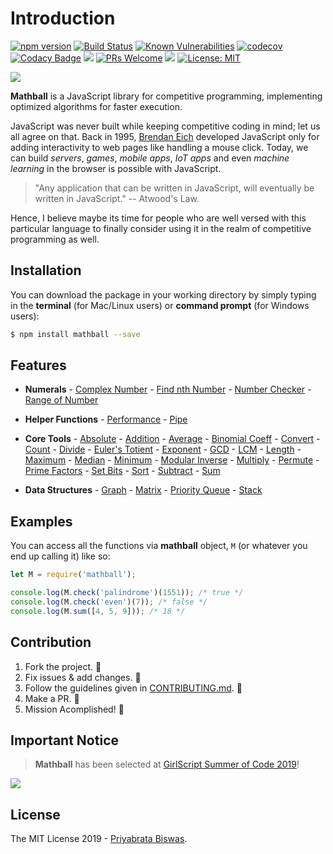 # Introduction

[![npm version](https://badge.fury.io/js/mathball.svg)](https://badge.fury.io/js/mathball) [![Build Status](https://travis-ci.org/pbiswas101/Mathball.svg?branch=master)](https://travis-ci.org/pbiswas101/Mathball) [![Known Vulnerabilities](https://snyk.io/test/github/pbiswas101/Mathball/badge.svg?targetFile=package.json)](https://snyk.io/test/github/pbiswas101/Mathball?targetFile=package.json) [![codecov](https://codecov.io/gh/pbiswas101/Mathball/branch/master/graph/badge.svg)](https://codecov.io/gh/pbiswas101/Mathball) [![Codacy Badge](https://api.codacy.com/project/badge/Grade/1750f9ec92a14adea5593be4ad56d3a2)](https://www.codacy.com/app/pbiswas101/Mathball?utm_source=github.com&utm_medium=referral&utm_content=pbiswas101/Mathball&utm_campaign=Badge_Grade) ![](https://img.shields.io/github/issues/pbiswas101/Mathball.svg) [![PRs Welcome](https://img.shields.io/badge/PRs-welcome-brightgreen.svg?style=flat-square)](http://makeapullrequest.com) ![](https://img.shields.io/github/stars/pbiswas101/Mathball.svg) [![License: MIT](https://img.shields.io/badge/License-MIT-yellow.svg)](https://opensource.org/licenses/MIT)

![](https://github.com/pbiswas101/Mathball/raw/master/docs/_logo_/mathball-banner.png)

**Mathball** is a JavaScript library for competitive programming, implementing optimized algorithms for faster execution.

JavaScript was never built while keeping competitive coding in mind; let us all agree on that. Back in 1995, [Brendan Eich][1] developed JavaScript only for adding interactivity to web pages like handling a mouse click. Today, we can build _servers_, _games_, _mobile apps_, _IoT apps_ and even _machine learning_ in the browser is possible with JavaScript.

> "Any application that can be written in JavaScript, will eventually be written in JavaScript." -- Atwood's Law.

Hence, I believe maybe its time for people who are well versed with this particular language to finally consider using it in the realm of competitive programming as well.

## Installation

You can download the package in your working directory by simply typing in the **terminal** (for Mac/Linux users) or **command prompt** (for Windows users):

```bash
$ npm install mathball --save
```

## Features

- **Numerals** - [Complex Number][2] - [Find nth Number][3] - [Number Checker][4] - [Range of Number][5]

- **Helper Functions** - [Performance][6] - [Pipe][7]

- **Core Tools** - [Absolute][8] - [Addition][9] - [Average][10] - [Binomial Coeff][11] - [Convert][12] - [Count][13] - [Divide][14] - [Euler's Totient][15] - [Exponent][16] - [GCD][17] - [LCM][18] - [Length][19] - [Maximum][20] - [Median][21] - [Minimum][22] - [Modular Inverse][23] - [Multiply][24] - [Permute][25] - [Prime Factors][26] - [Set Bits][27] - [Sort][28] - [Subtract][29] - [Sum][30]

- **Data Structures** - [Graph][31] - [Matrix][32] - [Priority Queue][33] - [Stack][34]

## Examples

You can access all the functions via **mathball** object, `M` (or whatever you end up calling it) like so:

```js
let M = require('mathball');

console.log(M.check('palindrome')(1551)); /* true */
console.log(M.check('even')(7)); /* false */
console.log(M.sum([4, 5, 9])); /* 18 */
```

## Contribution

1. Fork the project. :fork_and_knife:
2. Fix issues & add changes. :wrench:
3. Follow the guidelines given in [CONTRIBUTING.md][35]. :star2:
4. Make a PR. :hammer:
5. Mission Acomplished! :tada:

## Important Notice

> **Mathball** has been selected at [GirlScript Summer of Code 2019][36]!

![](https://cdn-images-1.medium.com/max/600/1*47hUn6EfnP5hZkHslmUsxQ.jpeg)

## License

The MIT License 2019 - [Priyabrata Biswas][37].

[1]: https://en.wikipedia.org/wiki/Brendan_Eich
[2]: https://github.com/pbiswas101/Mathball/blob/master/docs
[3]: https://github.com/pbiswas101/Mathball/blob/master/docs
[4]: https://github.com/pbiswas101/Mathball/blob/master/docs
[5]: https://github.com/pbiswas101/Mathball/blob/master/docs
[6]: https://github.com/pbiswas101/Mathball/blob/master/docs
[7]: https://github.com/pbiswas101/Mathball/blob/master/docs
[8]: https://github.com/pbiswas101/Mathball/blob/master/docs
[9]: https://github.com/pbiswas101/Mathball/blob/master/docs
[10]: https://github.com/pbiswas101/Mathball/blob/master/docs
[11]: https://github.com/pbiswas101/Mathball/blob/master/docs
[12]: https://github.com/pbiswas101/Mathball/blob/master/docs
[13]: https://github.com/pbiswas101/Mathball/blob/master/docs
[14]: https://github.com/pbiswas101/Mathball/blob/master/docs
[15]: https://github.com/pbiswas101/Mathball/blob/master/docs
[16]: https://github.com/pbiswas101/Mathball/blob/master/docs
[17]: https://github.com/pbiswas101/Mathball/blob/master/docs
[18]: https://github.com/pbiswas101/Mathball/blob/master/docs
[19]: https://github.com/pbiswas101/Mathball/blob/master/docs
[20]: https://github.com/pbiswas101/Mathball/blob/master/docs
[21]: https://github.com/pbiswas101/Mathball/blob/master/docs
[22]: https://github.com/pbiswas101/Mathball/blob/master/docs
[23]: https://github.com/pbiswas101/Mathball/blob/master/docs
[24]: https://github.com/pbiswas101/Mathball/blob/master/docs
[25]: https://github.com/pbiswas101/Mathball/blob/master/docs
[26]: https://github.com/pbiswas101/Mathball/blob/master/docs
[27]: https://github.com/pbiswas101/Mathball/blob/master/docs
[28]: https://github.com/pbiswas101/Mathball/blob/master/docs
[29]: https://github.com/pbiswas101/Mathball/blob/master/docs
[30]: https://github.com/pbiswas101/Mathball/blob/master/docs
[31]: https://github.com/pbiswas101/Mathball/blob/master/docs
[32]: https://github.com/pbiswas101/Mathball/blob/master/docs
[33]: https://github.com/pbiswas101/Mathball/blob/master/docs
[34]: https://github.com/pbiswas101/Mathball/blob/master/docs
[35]: https://github.com/pbiswas101/Mathball/blob/master/CONTRIBUTING.md
[36]: https://www.gssoc.tech/
[37]: https://github.com/pbiswas101
